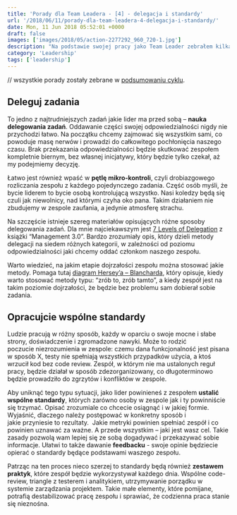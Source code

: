 ```yaml
---
title: 'Porady dla Team Leadera - [4] - delegacja i standardy'
url: '/2018/06/11/porady-dla-team-leadera-4-delegacja-i-standardy/'
date: Mon, 11 Jun 2018 05:52:01 +0000
draft: false
images: ['images/2018/05/action-2277292_960_720-1.jpg']
description: "Na podstawie swojej pracy jako Team Leader zebrałem kilka porad dotyczących prowadzenia zespołem, którymi chciałbym się podzielić. "
category: 'Leadership'
tags: ['leadership']
---
```


// wszystkie porady zostały zebrane w [podsumowaniu cyklu](/2018/05/17/porady-dla-team-leadera-podsumowanie/).

## Deleguj zadania

To jedno z najtrudniejszych zadań jakie lider ma przed sobą – **nauka delegowania zadań**. Oddawanie części swojej odpowiedzialności nigdy nie przychodzi łatwo. Na początku chcemy zajmować się wszystkim sami, co powoduje masę nerwów i prowadzi do całkowitego pochłonięcia naszego czasu. Brak przekazania odpowiedzialności będzie skutkować zespołem kompletnie biernym, bez własnej inicjatywy, który będzie tylko czekał, aż my podejmiemy decyzję.

Łatwo jest również wpaść w **pętlę mikro-kontroli**, czyli drobiazgowego rozliczania zespołu z każdego pojedynczego zadania. Część osób myśli, że bycie liderem to bycie osobą kontrolującą wszystko. Nasi koledzy będą się czuli jak niewolnicy, nad którymi czyha oko pana. Takim działaniem nie zbudujemy w zespole zaufania, a jedynie atmosferę strachu.

Na szczęście istnieje szereg materiałów opisujących różne sposoby delegowania zadań. Dla mnie najciekawszym jest [7 Levels of Delegation](https://www.techrepublic.com/blog/career-management/7-levels-of-delegation/) z książki “Management 3.0”. Bardzo zrozumiały opis, który dzieli metody delegacji na siedem różnych kategorii, w zależności od poziomu odpowiedzialności jaki chcemy oddać członkom naszego zespołu.

Warto wiedzieć, na jakim etapie dojrzałości zespołu można stosować jakie metody. Pomaga tutaj [diagram Hersey’a – Blancharda](https://www.project-management-skills.com/situational-leadership-model.html), który opisuje, kiedy warto stosować metody typu: “zrób to, zrób tamto”, a kiedy zespół jest na takim poziomie dojrzałości, że będzie bez problemu sam dobierał sobie zadania.

## Opracujcie wspólne standardy

Ludzie pracują w różny sposób, każdy w oparciu o swoje mocne i słabe strony, doświadczenie i zgromadzone nawyki. Może to rodzić poczucie niezrozumienia w zespole: czemu dana funkcjonalność jest pisana w sposób X, testy nie spełniają wszystkich przypadków użycia, a ktoś wrzucił kod bez code review. Zespół, w którym nie ma ustalonych reguł pracy, będzie działał w sposób zdezorganizowany, co długoterminowo będzie prowadziło do zgrzytów i konfliktów w zespole.

Aby uniknąć tego typu sytuacji, jako lider powinieneś z zespołem **ustalić wspólne standardy**, których zarówno osoby w zespole jak i ty powinniście się trzymać. Opisać zrozumiale co chcecie osiągnąć i w jakiej formie. Wyjaśnić, dlaczego należy postępować w konkretny sposób i jakie przyniesie to rezultaty.  Jakie metryki powinien spełniać zespół i co powinien uznawać za ważne. A przede wszystkim – jaki jest wasz cel. Takie zasady pozwolą wam lepiej się ze sobą dogadywać i przekazywać sobie informacje. Ułatwi to także dawanie **feedbacku** - swoje opinie będziecie opierać o standardy będące podstawami waszego zespołu.

Patrząc na ten proces nieco szerzej to standardy będą również **zestawem praktyk**, które zespół będzie wykorzystywał każdego dnia. Wspólne code-review, triangle z testerem i analitykiem, utrzymywanie porządku w systemie zarządzania projektem. Takie małe elementy, które pomijane, potrafią destabilizować pracę zespołu i sprawiać, że codzienna praca stanie się nieznośna.
